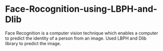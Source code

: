 # Face-Rocognition-using-LBPH-and-Dlib
Face Recognition is a computer vision technique which enables a computer to predict the identity of a person from an image. Used LBPH and Dlib library to predict the image.
